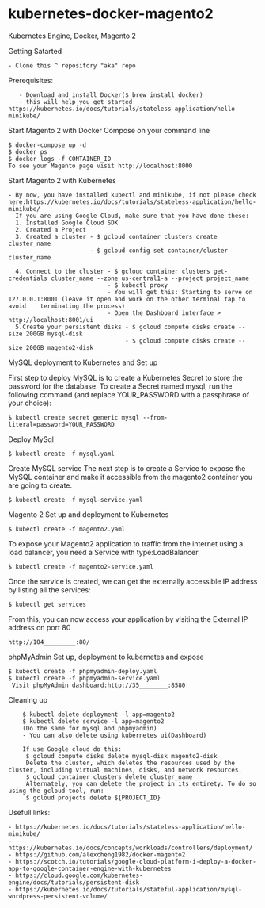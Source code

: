 # kubernetes-docker-magento2
Kubernetes Engine, Docker, Magento 2

Getting Satarted
```
- Clone this ^ repository "aka" repo
```
Prerequisites:
```
   - Download and install Docker($ brew install docker)
   - this will help you get started https://kubernetes.io/docs/tutorials/stateless-application/hello-minikube/

```
Start Magento 2 with Docker Compose
on your command line
```
$ docker-compose up -d
$ docker ps
$ docker logs -f CONTAINER_ID
To see your Magento page visit http://localhost:8000
```
Start Magento 2 with Kubernetes
```
- By now, you have installed kubectl and minikube, if not please check here:https://kubernetes.io/docs/tutorials/stateless-application/hello-minikube/
- If you are using Google Cloud, make sure that you have done these:
  1. Installed Google Cloud SDK
  2. Created a Project
  3. Created a cluster - $ gcloud container clusters create cluster_name
                       - $ gcloud config set container/cluster cluster_name  

  4. Connect to the cluster - $ gcloud container clusters get-credentials cluster_name --zone us-central1-a --project project_name
                            - $ kubectl proxy
                            - You will get this: Starting to serve on 127.0.0.1:8001 (leave it open and work on the other terminal tap to avoid    terminating the process)
                            - Open the Dashboard interface > http://localhost:8001/ui
  5.Create your persistent disks - $ gcloud compute disks create --size 200GB mysql-disk
                                 - $ gcloud compute disks create --size 200GB magento2-disk
```                                                                
MySQL deployment to Kubernetes and Set up

First step to deploy MySQL is to create a Kubernetes Secret to store the password for the database. To create a Secret named mysql, run the following command (and replace YOUR_PASSWORD with a passphrase of your choice):
```
$ kubectl create secret generic mysql --from-literal=password=YOUR_PASSWORD
```
Deploy MySql
```
$ kubectl create -f mysql.yaml
```
Create MySQL service
The next step is to create a Service to expose the MySQL container and make it accessible from the magento2 container you are going to create.
```
$ kubectl create -f mysql-service.yaml
```

Magento 2 Set up and deployment to Kubernetes
```
$ kubectl create -f magento2.yaml
```
To expose your Magento2 application to traffic from the internet using a load balancer, you need a Service with type:LoadBalancer
```
$ kubectl create -f magento2-service.yaml
```
Once the service is created, we can get the externally accessible IP address by listing all the services:
```
$ kubectl get services
```

From this, you can now access your application by visiting the External IP address on port 80
```
http://104_________:80/
```
phpMyAdmin Set up, deployment to kubernetes and expose
```
$ kubectl create -f phpmyadmin-deploy.yaml
$ kubectl create -f phpmyadmin-service.yaml
 Visit phpMyAdmin dashboard:http://35________:8580
```
Cleaning up
``` $ kubectl delete secret  mysql
    $ kubectl delete deployment -l app=magento2
    $ kubectl delete service -l app=magento2
    (Do the same for mysql and phpmyadmin)
    - You can also delete using kubernetes ui(Dashboard)
    
    If use Google cloud do this:
     $ gcloud compute disks delete mysql-disk magento2-disk
     Delete the cluster, which deletes the resources used by the cluster, including virtual machines, disks, and network resources.
     $ gcloud container clusters delete cluster_name
     Alternately, you can delete the project in its entirety. To do so using the gcloud tool, run:
     $ gcloud projects delete ${PROJECT_ID}

```
Usefull links:
```
- https://kubernetes.io/docs/tutorials/stateless-application/hello-minikube/
- https://kubernetes.io/docs/concepts/workloads/controllers/deployment/
- https://github.com/alexcheng1982/docker-magento2
- https://scotch.io/tutorials/google-cloud-platform-i-deploy-a-docker-app-to-google-container-engine-with-kubernetes
- https://cloud.google.com/kubernetes-engine/docs/tutorials/persistent-disk
- https://kubernetes.io/docs/tutorials/stateful-application/mysql-wordpress-persistent-volume/
```
